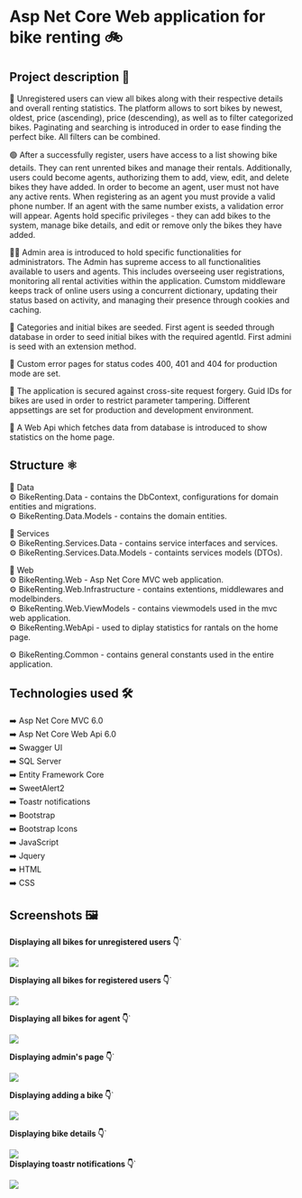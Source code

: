 # Asp Net Core Web application for bike renting :bike:

## Project description :open_book:

:man: Unregistered users can view all bikes along with their respective details and overall renting statistics.
The platform allows to sort bikes by newest, oldest, price (ascending), price (descending), as well as to filter  categorized bikes. Paginating and searching is introduced in order to ease finding the perfect bike.
All filters can be combined.

:green_circle: After a successfully register, users have access to a list showing bike details. They can rent unrented bikes and manage their rentals. 
Additionally, users could become agents, authorizing them to add, view, edit, and delete bikes they have added.
In order to become an agent, user must not have any active rents. 
When registering as an agent you must provide a valid phone number. If an agent with the same number exists, a validation error will appear. Agents hold specific privileges - they can add bikes to the system, manage bike details, and edit or remove only the bikes they have added. 

:technologist: Admin area is introduced to hold specific functionalities for administrators.
The Admin has supreme access to all functionalities available to users and agents. This includes overseeing user registrations, monitoring all rental activities within the application.
Cumstom middleware keeps track of online users using a concurrent dictionary, updating their status based on activity, and managing their presence through cookies and caching.

:scroll: Categories and initial bikes are seeded.
First agent is seeded through database in order to seed initial bikes with the required agentId.
First admini is seed with an extension method.

:slightly_smiling_face: Custom error pages for status codes  400, 401 and 404 for production mode are set.

:cop: The application is secured against cross-site request forgery.
Guid IDs for bikes are used in order to restrict parameter tampering.
Different appsettings are set for production and development environment.


:1234: A Web Api which fetches data from database is introduced to show statistics on the home page. 


##  Structure :atom_symbol:

:file_folder: Data  
:gear: BikeRenting.Data - contains the DbContext, configurations for domain entities and migrations.  
:gear: BikeRenting.Data.Models - contains the domain entities.  

:file_folder: Services  
:gear: BikeRenting.Services.Data - contains service interfaces and services.  
:gear: BikeRenting.Services.Data.Models - containts services models (DTOs).  

:file_folder: Web  
:gear: BikeRenting.Web - Asp Net Core MVC web application.   
:gear: BikeRenting.Web.Infrastructure - contains extentions, middlewares and modelbinders.  
:gear: BikeRenting.Web.ViewModels - contains viewmodels used in the mvc web application.  
:gear: BikeRenting.WebApi - used to diplay statistics for rantals on the home page.  

:gear: BikeRenting.Common - contains general constants used in the entire application.

## Technologies used :hammer_and_wrench:  
:arrow_right:  Asp Net Core MVC 6.0  
:arrow_right: Asp Net Core Web Api 6.0  
:arrow_right: Swagger UI  
:arrow_right: SQL Server  
➡️ Entity Framework Core  
:arrow_right: SweetAlert2  
:arrow_right: Toastr notifications  
:arrow_right: Bootstrap  
:arrow_right: Bootstrap Icons  
:arrow_right: JavaScript  
:arrow_right: Jquery  
:arrow_right: HTML  
:arrow_right: CSS  

## Screenshots :framed_picture:  


**Displaying all bikes for unregistered users :point_down:**`  
  
![](https://i.ibb.co/w726dfW/view-Unregistered.jpg)  
  
**Displaying all bikes for registered users :point_down:**`
  
![](https://i.ibb.co/X8qVxcd/view-Registered.jpg)  
  

**Displaying all bikes for agent :point_down:**`  

  ![](https://i.ibb.co/pP0JdTT/view-Agent.jpg)  
  
**Displaying admin's page :point_down:**`  
  
![](https://i.ibb.co/4ZRh8VY/Admin-View.jpg)  

**Displaying adding a bike :point_down:**`  

  ![](https://i.ibb.co/KGcwv4V/add-bike.jpg)  

**Displaying bike details :point_down:**` 

  ![](https://i.ibb.co/8gBWVrV/bike-details-page.jpg)  
**Displaying toastr notifications :point_down:**`  
  
![](https://i.ibb.co/48284PD/toastr1.jpg)  


